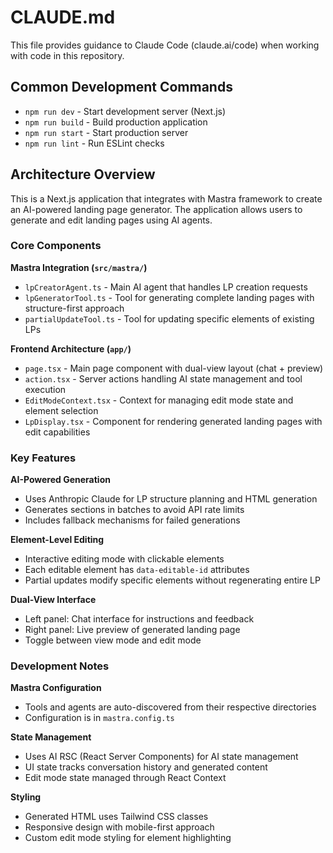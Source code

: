 # CLAUDE.md

This file provides guidance to Claude Code (claude.ai/code) when working with code in this repository.

## Common Development Commands

- `npm run dev` - Start development server (Next.js)
- `npm run build` - Build production application
- `npm run start` - Start production server
- `npm run lint` - Run ESLint checks

## Architecture Overview

This is a Next.js application that integrates with Mastra framework to create an AI-powered landing page generator. The application allows users to generate and edit landing pages using AI agents.

### Core Components

**Mastra Integration (`src/mastra/`)**
- `lpCreatorAgent.ts` - Main AI agent that handles LP creation requests
- `lpGeneratorTool.ts` - Tool for generating complete landing pages with structure-first approach
- `partialUpdateTool.ts` - Tool for updating specific elements of existing LPs

**Frontend Architecture (`app/`)**
- `page.tsx` - Main page component with dual-view layout (chat + preview)
- `action.tsx` - Server actions handling AI state management and tool execution
- `EditModeContext.tsx` - Context for managing edit mode state and element selection
- `LpDisplay.tsx` - Component for rendering generated landing pages with edit capabilities

### Key Features

**AI-Powered Generation**
- Uses Anthropic Claude for LP structure planning and HTML generation
- Generates sections in batches to avoid API rate limits
- Includes fallback mechanisms for failed generations

**Element-Level Editing**
- Interactive editing mode with clickable elements
- Each editable element has `data-editable-id` attributes
- Partial updates modify specific elements without regenerating entire LP

**Dual-View Interface**
- Left panel: Chat interface for instructions and feedback
- Right panel: Live preview of generated landing page
- Toggle between view mode and edit mode

### Development Notes

**Mastra Configuration**
- Tools and agents are auto-discovered from their respective directories
- Configuration is in `mastra.config.ts`

**State Management**
- Uses AI RSC (React Server Components) for AI state management
- UI state tracks conversation history and generated content
- Edit mode state managed through React Context

**Styling**
- Generated HTML uses Tailwind CSS classes
- Responsive design with mobile-first approach
- Custom edit mode styling for element highlighting